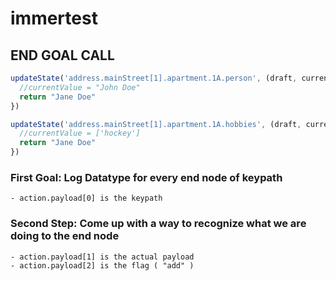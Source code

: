 # immertest

## END GOAL CALL

```javascript 
updateState('address.mainStreet[1].apartment.1A.person', (draft, currentValue) => {
  //currentValue = "John Doe"
  return "Jane Doe"
})

updateState('address.mainStreet[1].apartment.1A.hobbies', (draft, currentValue) => {
  //currentValue = ['hockey']
  return "Jane Doe"
})
```
### First Goal: Log Datatype for every end node of keypath
    - action.payload[0] is the keypath

### Second Step: Come up with a way to recognize what we are doing to the end node
    - action.payload[1] is the actual payload
    - action.payload[2] is the flag ( "add" )